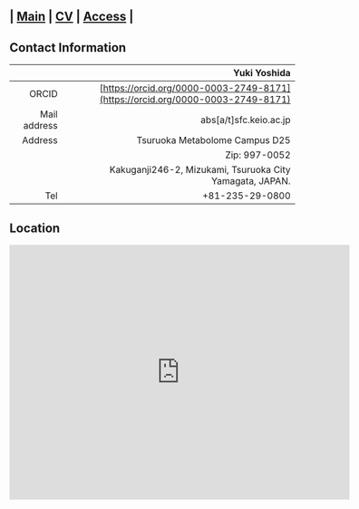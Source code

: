 | [Main](README.md) | [CV](CV.md) | [Access](access.md) | 
---------------------------------------------------------

## Contact Information

|              | Yuki Yoshida                                               |
|-------------:|-----------------------------------------------------------:|
| ORCID        | [https://orcid.org/0000-0003-2749-8171](https://orcid.org/0000-0003-2749-8171) |
| Mail address | abs[a/t]sfc.keio.ac.jp                                     |
| Address      | Tsuruoka Metabolome Campus D25                             |
|              | Zip: 997-0052                                              |
|              | Kakuganji246-2, Mizukami, Tsuruoka City Yamagata, JAPAN.   |
| Tel          | +81-235-29-0800                                            |


## Location
<iframe src="https://www.google.com/maps/embed?pb=!1m18!1m12!1m3!1d2331.1992234413333!2d139.82606183977416!3d38.7458711366124!2m3!1f0!2f0!3f0!3m2!1i1024!2i768!4f13.1!3m3!1m2!1s0x5f8c1a5eee32f4db%3A0x3989d9cbd8cc9de1!2z5oW25oeJ576p5aG-5aSn5a2m5YWI56uv55Sf5ZG956eR5a2m56CU56m25omAIOODkOOCpOOCquODqeODnOajnw!5e0!3m2!1sja!2sjp!4v1580387897871!5m2!1sja!2sjp" width="600" height="450" frameborder="0" style="border:0;" allowfullscreen=""></iframe>


